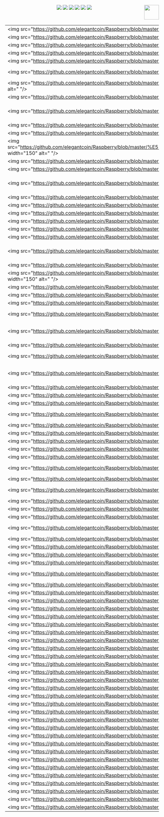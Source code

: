 
<p align="center">
    <a href="https://github.com/elegantcoin/Raspberry"><img src="https://img.shields.io/badge/status-updating-brightgreen.svg"></a>
    <a href="https://github.com/python/cpython"><img src="https://img.shields.io/badge/Python-3.7-FF1493.svg"></a>
    <a href="https://github.com/elegantcoin/Raspberry"><img src="https://img.shields.io/badge/platform-Windows%7CLinux%7CmacOS-660066.svg"></a>
    <a href="https://opensource.org/licenses/mit-license.php"><img src="https://badges.frapsoft.com/os/mit/mit.svg"></a>
    <a href="https://github.com/elegantcoin/Raspberry/stargazers"><img src="https://img.shields.io/github/stars/elegantcoin/Raspberry.svg?logo=github"></a>
    <a href="https://github.com/elegantcoin/Raspberry/network/members"><img src="https://img.shields.io/github/forks/elegantcoin/Raspberry.svg?color=blue&logo=github"></a>
    <a href="https://www.python.org/"><img src="https://upload.wikimedia.org/wikipedia/commons/c/c3/Python-logo-notext.svg" align="right" height="48" width="48" ></a>
</p>
<br />

||||||
|------------|	------------|	------------|	------------|	------------|
<img src="https://github.com/elegantcoin/Raspberry/blob/master/%E5%9B%BE%E7%89%87/0GGmrnYWyR8kKBPdNDWYGQvA1BNFVKfW.jpg width="150" alt=" "/>|<img src="https://github.com/elegantcoin/Raspberry/blob/master/%E5%9B%BE%E7%89%87/0Tj9yn6UWz3l3qWAFuku5SRldDss0UK1.jpeg width="150" alt=" "/>|<img src="https://github.com/elegantcoin/Raspberry/blob/master/%E5%9B%BE%E7%89%87/14ZLHyiy00LyyKunhCmKlCC7x1emJMrK.jpg width="150" alt=" "/>|<img src="https://github.com/elegantcoin/Raspberry/blob/master/%E5%9B%BE%E7%89%87/19AykXDQBssS71L4Z7wkx1yxKa8tvhSw.jpg width="150" alt=" "/>|<img src="https://github.com/elegantcoin/Raspberry/blob/master/%E5%9B%BE%E7%89%87/1v2g1FU0xjV6ObRTFuwdeCB3Azj6OPWP.jpg width="150" alt=" "/>|
<img src="https://github.com/elegantcoin/Raspberry/blob/master/%E5%9B%BE%E7%89%87/20%20Projects%20For%20Your%20Raspberry%20Pi%200.jpg width="150" alt=" "/>|<img src="https://github.com/elegantcoin/Raspberry/blob/master/%E5%9B%BE%E7%89%87/20%20Projects%20For%20Your%20Raspberry%20Pi%203.jpg width="150" alt=" "/>|<img src="https://github.com/elegantcoin/Raspberry/blob/master/%E5%9B%BE%E7%89%87/2O9QW0D5GfbPV2znK9QCDva7Qw9nzjLB.jpg width="150" alt=" "/>|<img src="https://github.com/elegantcoin/Raspberry/blob/master/%E5%9B%BE%E7%89%87/2RhEq009oSmoO0zqUGd9KEhtW8UCpcqs.jpg width="150" alt=" "/>|<img src="https://github.com/elegantcoin/Raspberry/blob/master/%E5%9B%BE%E7%89%87/35ViAtvUnhosSiYjNmRkwjZ5HCxEXAC0.jpg width="150" alt=" "/>|
<img src="https://github.com/elegantcoin/Raspberry/blob/master/%E5%9B%BE%E7%89%87/3MU7SQEDAkQi6rMOvrLQgFBX2YcGyW9C.jpg width="150" alt=" "/>|<img src="https://github.com/elegantcoin/Raspberry/blob/master/%E5%9B%BE%E7%89%87/3QZYhNBtJLZ1XBe2FXLkVKTFmS6adL9h.jpg width="150" alt=" "/>|<img src="https://github.com/elegantcoin/Raspberry/blob/master/%E5%9B%BE%E7%89%87/3ZiyLCAigGlXiYEK6456nfVitoQavB9y.jpeg width="150" alt=" "/>|<img src="https://github.com/elegantcoin/Raspberry/blob/master/%E5%9B%BE%E7%89%87/41ZHlACERLBmOAwsibtXFR9qekO0QaXV.jpg width="150" alt=" "/>|<img src="https://github.com/elegantcoin/Raspberry/blob/master/%E5%9B%BE%E7%89%87/4SYZFvWLmLhLg0UUcUVtFg4A4fs4OcXS.jpg width="150" alt=" "/>|
<img src="https://github.com/elegantcoin/Raspberry/blob/master/%E5%9B%BE%E7%89%87/4TBLY7fWAj9XU4hrGDRypYvo90mZru5w.jpg width="150" alt=" "/>|<img src="https://github.com/elegantcoin/Raspberry/blob/master/%E5%9B%BE%E7%89%87/5DFZC2zxYjrkI9vbkqE0ykWwfyAo5jtb.jpg width="150" alt=" "/>|<img src="https://github.com/elegantcoin/Raspberry/blob/master/%E5%9B%BE%E7%89%87/5Da3UNRc3CDcXIntlPtVMq1l22963to8.jpg width="150" alt=" "/>|<img src="https://github.com/elegantcoin/Raspberry/blob/master/%E5%9B%BE%E7%89%87/5epck6ABUM9BkbtRDGUH6cfozLFP915e.jpg width="150" alt=" "/>|<img src="https://github.com/elegantcoin/Raspberry/blob/master/%E5%9B%BE%E7%89%87/5rLOkGbZqIFDhuxqC8LAx14Fc8e1NbNT.jpg width="150" alt=" "/>|
<img src="https://github.com/elegantcoin/Raspberry/blob/master/%E5%9B%BE%E7%89%87/5xajRdIKO0tTKJmrgAbmb9OtbMEM4eva.jpg width="150" alt=" "/>|<img src="https://github.com/elegantcoin/Raspberry/blob/master/%E5%9B%BE%E7%89%87/6G1m9hKZ4SR1ycvhiiY8BAGVtMsAQVKW.jpg width="150" alt=" "/>|<img src="https://github.com/elegantcoin/Raspberry/blob/master/%E5%9B%BE%E7%89%87/6PND6x445ugJwCBUwkvRgwOB37dO25X8.jpg width="150" alt=" "/>|<img src="https://github.com/elegantcoin/Raspberry/blob/master/%E5%9B%BE%E7%89%87/7YFSS0ntT3XCnbgyjxiZ12cUNiOc8Ekf.jpeg width="150" alt=" "/>|<img src="https://github.com/elegantcoin/Raspberry/blob/master/%E5%9B%BE%E7%89%87/7doSp79HSQAmeD9xfHgL7Se1ApbmALhH.jpg width="150" alt=" "/>|
<img src="https://github.com/elegantcoin/Raspberry/blob/master/%E5%9B%BE%E7%89%87/96h037DJH9kQLvw5gUQy88ipjvgH6Ugg.jpg width="150" alt=" "/>|<img src="https://github.com/elegantcoin/Raspberry/blob/master/%E5%9B%BE%E7%89%87/9TFnA9s9thW5SXiowHrHyBbzAe8fGrbQ.jpg width="150" alt=" "/>|<img src="https://github.com/elegantcoin/Raspberry/blob/master/%E5%9B%BE%E7%89%87/A%20Hands-On%20Course%20in%20Sensors%20Using%20the%20Arduino%20and%20Raspberry%20Pi.jpg width="150" alt=" "/>|<img src="https://github.com/elegantcoin/Raspberry/blob/master/%E5%9B%BE%E7%89%87/Accelerate%20Deep%20Learning%20on%20Raspberry%20Pi.jpg width="150" alt=" "/>|<img src="https://github.com/elegantcoin/Raspberry/blob/master/%E5%9B%BE%E7%89%87/Adventures%20In%20Raspberry%20Pi%20by%20Carrie%20Anne%20Philbin.jpeg width="150" alt=" "/>|
<img src="https://github.com/elegantcoin/Raspberry/blob/master/%E5%9B%BE%E7%89%87/All%20of%20IOT%20Starting%20with%20the%20Latest%20Raspberry%20Pi%20from%20Beginner%20to%20Advanced%20-%20Volume%201.jpg width="150" alt=" "/>|<img src="https://github.com/elegantcoin/Raspberry/blob/master/%E5%9B%BE%E7%89%87/All%20of%20IOT%20Starting%20with%20the%20Latest%20Raspberry%20Pi%20from%20Beginner%20to%20Advanced%20-%20Volume%202.jpg width="150" alt=" "/>|<img src="https://github.com/elegantcoin/Raspberry/blob/master/%E5%9B%BE%E7%89%87/Arduino%20and%20Raspberry%20Pi%20Sensor%20Projects%20for%20the%20Evil%20Genius.jpg width="150" alt=" "/>|<img src="https://github.com/elegantcoin/Raspberry/blob/master/%E5%9B%BE%E7%89%87/Arl8cZrRa04fP0DFp9VReiWhUn04kXKV.jpeg width="150" alt=" "/>|<img src="https://github.com/elegantcoin/Raspberry/blob/master/%E5%9B%BE%E7%89%87/AxYq0IjfXHECaisSJthOWXVYEcbMbdfM.jpg width="150" alt=" "/>|
<img src="https://github.com/elegantcoin/Raspberry/blob/master/%E5%9B%BE%E7%89%87/BDM%20s%20Raspberry%20Pi%20Beginners'%20guide%202018.jpg width="150" alt=" "/>|<img src="https://github.com/elegantcoin/Raspberry/blob/master/%E5%9B%BE%E7%89%87/BDM%20s%20Raspberry%20Pi%20Tricks%2C%20Hacks%20%26%20Fixes%20Guides%202018.jpg width="150" alt=" "/>|<img src="https://github.com/elegantcoin/Raspberry/blob/master/%E5%9B%BE%E7%89%87/BXI8WHRluMnw1oR2CeCI9ecgrTpnbm0N.jpg width="150" alt=" "/>|<img src="https://github.com/elegantcoin/Raspberry/blob/master/%E5%9B%BE%E7%89%87/Beginning%20Raspberry%20Pi%20Game%20Programming.jpeg width="150" alt=" "/>|<img src="https://github.com/elegantcoin/Raspberry/blob/master/%E5%9B%BE%E7%89%87/Beginning%20Sensor%20Networks%20with%20Arduino%20and%20Raspberry%20Pi%20(PDF).jpg width="150" alt=" "/>|
<img src="https://github.com/elegantcoin/Raspberry/blob/master/%E5%9B%BE%E7%89%87/Best%20Raspberry%20Pi%20Projects.jpg width="150" alt=" "/>|<img src="https://github.com/elegantcoin/Raspberry/blob/master/%E5%9B%BE%E7%89%87/Bpksbzu0hUIRh7SM5XDDPvqQDQJupoR1.jpg width="150" alt=" "/>|<img src="https://github.com/elegantcoin/Raspberry/blob/master/%E5%9B%BE%E7%89%87/Build%20Ethereum%20Mining%20Rig%20Raspberry%20Pi%20Full%20Node%20%5BPython%20Client%5D.jpg width="150" alt=" "/>|<img src="https://github.com/elegantcoin/Raspberry/blob/master/%E5%9B%BE%E7%89%87/Build%20Supercomputers%20with%20Raspberry%20Pi%203%20by%20Carlos%20R.%20Morrison.jpg width="150" alt=" "/>|<img src="https://github.com/elegantcoin/Raspberry/blob/master/%E5%9B%BE%E7%89%87/Build%20Supercomputers%20with%20Raspberry%20Pi%203!.jpg width="150" alt=" "/>|
<img src="https://github.com/elegantcoin/Raspberry/blob/master/%E5%9B%BE%E7%89%87/Build%20a%20Raspberry%20Pi%20Digital%20Assistant%20(Google%20Home%20Clone).jpg width="150" alt=" "/>|<img src="https://github.com/elegantcoin/Raspberry/blob/master/%E5%9B%BE%E7%89%87/Building%20A%20Virtual%20Assistant%20For%20Raspberry%20PI.png width="150" alt=" "/>|<img src="https://github.com/elegantcoin/Raspberry/blob/master/%E5%9B%BE%E7%89%87/Building%20Smart%20Homes%20with%20Raspberry%20Pi%20Zero.jpg width="150" alt=" "/>|<img src="https://github.com/elegantcoin/Raspberry/blob/master/%E5%9B%BE%E7%89%87/Building%20a%20Home%20Security%20System%20with%20Raspberry%20Pi.jpeg width="150" alt=" "/>|<img src="https://github.com/elegantcoin/Raspberry/blob/master/%E5%9B%BE%E7%89%87/C%20Clearly%20-%20Programming%20With%20C%20In%20Linux%20and%20On%20Raspberry%20Pi.jpg width="150" alt=" "/>|
<img src="https://github.com/elegantcoin/Raspberry/blob/master/%E5%9B%BE%E7%89%87/C%20Here%20-%20Programming%20In%20C%20in%20Linux%20and%20Raspberry%20Pi.jpg width="150" alt=" "/>|<img src="https://github.com/elegantcoin/Raspberry/blob/master/%E5%9B%BE%E7%89%87/Circuit%20Engineering%20%20%20Cryptography%20%20%20Raspberry%20Pi%202.jpg width="150" alt=" "/>|<img src="https://github.com/elegantcoin/Raspberry/blob/master/%E5%9B%BE%E7%89%87/Complete%20Raspberry%20Pi%20(2017).jpg width="150" alt=" "/>|<img src="https://github.com/elegantcoin/Raspberry/blob/master/%E5%9B%BE%E7%89%87/Computec%20Edition%20PC%20Praxis%20Raspberry%20Pi%20fuer%20Einsteiger%20Mai%202018.jpg width="150" alt=" "/>|<img src="https://github.com/elegantcoin/Raspberry/blob/master/%E5%9B%BE%E7%89%87/Connect%20and%20Interface%20Raspberry%20Pi%20with%20Arduino.jpg width="150" alt=" "/>|
<img src="https://github.com/elegantcoin/Raspberry/blob/master/%E5%9B%BE%E7%89%87/Controller%20Area%20Network%20(CAN%20Bus)%20(Controller%20Area%20Network%20Projects%20with%20Arduino%20Uno%20and%20Raspberry%20Pi%203).jpg width="150" alt=" "/>|<img src="https://github.com/elegantcoin/Raspberry/blob/master/%E5%9B%BE%E7%89%87/Creative%20Audio%20Programming%20on%20the%20Raspberry%20Pi.jpeg width="150" alt=" "/>|<img src="https://github.com/elegantcoin/Raspberry/blob/master/%E5%9B%BE%E7%89%87/Creative%20Audio%20Programming%20on%20the%20Raspberry%20Pi.jpg width="150" alt=" "/>|<img src="https://github.com/elegantcoin/Raspberry/blob/master/%E5%9B%BE%E7%89%87/CyKI9sf98tWhOYCDB0ykTOqiGq1l6nCJ.jpg width="150" alt=" "/>|<img src="https://github.com/elegantcoin/Raspberry/blob/master/%E5%9B%BE%E7%89%87/D3I6MlLdbqMJX23L6ryemEYc5iO8CoCg.jpeg width="150" alt=" "/>|
<img src="https://github.com/elegantcoin/Raspberry/blob/master/%E5%9B%BE%E7%89%87/DJkjIyxNYTAjezicvw0ozdUszql69UtN.jpg width="150" alt=" "/>|<img src="https://github.com/elegantcoin/Raspberry/blob/master/%E5%9B%BE%E7%89%87/DNkiVyJHh2sbjDR0MsC8B1kReJ24f4US.jpg width="150" alt=" "/>|<img src="https://github.com/elegantcoin/Raspberry/blob/master/%E5%9B%BE%E7%89%87/DQykONBRZ27j2Xc9a4SyP2GQ5SZaaEvN.jpg width="150" alt=" "/>|<img src="https://github.com/elegantcoin/Raspberry/blob/master/%E5%9B%BE%E7%89%87/Deploying%20Raspberry%20Pi%20in%20the%20Classroom.jpg width="150" alt=" "/>|<img src="https://github.com/elegantcoin/Raspberry/blob/master/%E5%9B%BE%E7%89%87/Der%20Raspberry%20Pi%20als%20Torrentbox%20f%C3%BCr%20Downloads.jpg width="150" alt=" "/>|
<img src="https://github.com/elegantcoin/Raspberry/blob/master/%E5%9B%BE%E7%89%87/Design%20and%20Build%20A%20Raspberry%20Pi%20Robot.jpg width="150" alt=" "/>|<img src="https://github.com/elegantcoin/Raspberry/blob/master/%E5%9B%BE%E7%89%87/Dw8Zsyf1n1iX52bdmYQkEvG99plSEuBh.jpeg width="150" alt=" "/>|<img src="https://github.com/elegantcoin/Raspberry/blob/master/%E5%9B%BE%E7%89%87/EBIu7Rjp6GoJf2rRUu51dMFZKOnjXB9C.jpg width="150" alt=" "/>|<img src="https://github.com/elegantcoin/Raspberry/blob/master/%E5%9B%BE%E7%89%87/EMsVy25e1CsoOuQ8qZUoJIfkWXiPUPBy.jpg width="150" alt=" "/>|<img src="https://github.com/elegantcoin/Raspberry/blob/master/%E5%9B%BE%E7%89%87/Easy%20Raspberry%20Pi%20Projects.jpg width="150" alt=" "/>|
<img src="https://github.com/elegantcoin/Raspberry/blob/master/%E5%9B%BE%E7%89%87/Easy%20and%20Cool%20Projects%20For%20Your%20Raspberry%20Pi.jpg width="150" alt=" "/>|<img src="https://github.com/elegantcoin/Raspberry/blob/master/%E5%9B%BE%E7%89%87/Effortless%20Kodi%20(XBMC)%20%20%20Raspberry%20Pi%202%20and%203%20Optimization%20For%20High%20Performance%20Killer%20Home%20Theater.jpg width="150" alt=" "/>|<img src="https://github.com/elegantcoin/Raspberry/blob/master/%E5%9B%BE%E7%89%87/Embedded%20Linux%20mit%20Raspberry%20Pi%20und%20Co.%20(mitp%20Professional).jpeg width="150" alt=" "/>|<img src="https://github.com/elegantcoin/Raspberry/blob/master/%E5%9B%BE%E7%89%87/Experimenting%20with%20Raspberry%20Pi%20(True%20PDF).jpg width="150" alt=" "/>|<img src="https://github.com/elegantcoin/Raspberry/blob/master/%E5%9B%BE%E7%89%87/Experimenting%20with%20Raspberry%20Pi.jpg width="150" alt=" "/>|
<img src="https://github.com/elegantcoin/Raspberry/blob/master/%E5%9B%BE%E7%89%87/Exploring%20the%20Raspberry%20Pi%202%20with%20C%20%20%20by%20Warren%20Gay.jpeg width="150" alt=" "/>|<img src="https://github.com/elegantcoin/Raspberry/blob/master/%E5%9B%BE%E7%89%87/F0bewC4RhDFwozgN3qguAqxsTBa7SHsx.jpg width="150" alt=" "/>|<img src="https://github.com/elegantcoin/Raspberry/blob/master/%E5%9B%BE%E7%89%87/F2xwDXJXgFPeffaWwkpIniRkQnNRwMDb.jpg width="150" alt=" "/>|<img src="https://github.com/elegantcoin/Raspberry/blob/master/%E5%9B%BE%E7%89%87/FHatXnh3p4ubPkjt52r1mdEEnUmwsNr8.jpeg width="150" alt=" "/>|<img src="https://github.com/elegantcoin/Raspberry/blob/master/%E5%9B%BE%E7%89%87/FeTiOLSbCfzQ5UFsZMkundgoHLkVTChy.jpg width="150" alt=" "/>|
<img src="https://github.com/elegantcoin/Raspberry/blob/master/%E5%9B%BE%E7%89%87/Fk9krX8UCDChJaH3lRFzZjlmGwa8aQAP.jpg width="150" alt=" "/>|<img src="https://github.com/elegantcoin/Raspberry/blob/master/%E5%9B%BE%E7%89%87/Full%20Stack%20Web%20Development%20with%20Raspberry%20Pi%203%20by%20Soham%20Kamani.jpg width="150" alt=" "/>|<img src="https://github.com/elegantcoin/Raspberry/blob/master/%E5%9B%BE%E7%89%87/Full%20Stack%20Web%20Development%20with%20Raspberry%20Pi%203.jpg width="150" alt=" "/>|<img src="https://github.com/elegantcoin/Raspberry/blob/master/%E5%9B%BE%E7%89%87/GDEAj0i7km0Xx5wYBQkGrOMxdCpUo8j5.jpg width="150" alt=" "/>|<img src="https://github.com/elegantcoin/Raspberry/blob/master/%E5%9B%BE%E7%89%87/GFU5dWL8gCARzF9jrryp7Tn52CK9PDww.jpg width="150" alt=" "/>|
<img src="https://github.com/elegantcoin/Raspberry/blob/master/%E5%9B%BE%E7%89%87/Getting%20Started%20with%20Android%20Things%20for%20Raspberry%20Pi%203.jpg width="150" alt=" "/>|<img src="https://github.com/elegantcoin/Raspberry/blob/master/%E5%9B%BE%E7%89%87/Getting%20Started%20with%20Python%20and%20Raspberry%20Pi.jpeg width="150" alt=" "/>|<img src="https://github.com/elegantcoin/Raspberry/blob/master/%E5%9B%BE%E7%89%87/Getting%20Started%20with%20Raspberry%20Pi%20Zero%20W.jpg width="150" alt=" "/>|<img src="https://github.com/elegantcoin/Raspberry/blob/master/%E5%9B%BE%E7%89%87/Getting%20Started%20with%20Raspberry%20Pi%20Zero%20by%20Richard%20Grimmett.jpg width="150" alt=" "/>|<img src="https://github.com/elegantcoin/Raspberry/blob/master/%E5%9B%BE%E7%89%87/Getting%20Started%20with%20Wolfram%20Language%20and%20Mathematica%20for%20Raspberry%20Pi.jpeg width="150" alt=" "/>|
<img src="https://github.com/elegantcoin/Raspberry/blob/master/%E5%9B%BE%E7%89%87/Gfo9ub8pG3uB1HBOgnOj4YUFYYMUL8ms.jpg width="150" alt=" "/>|<img src="https://github.com/elegantcoin/Raspberry/blob/master/%E5%9B%BE%E7%89%87/GxDxIHlCi3ox76w5V1kRg0Af1lZBNiIt.jpg width="150" alt=" "/>|<img src="https://github.com/elegantcoin/Raspberry/blob/master/%E5%9B%BE%E7%89%87/HIyQYtuyc9QkokskzxHB3A0GFs7ccxwT.jpg width="150" alt=" "/>|<img src="https://github.com/elegantcoin/Raspberry/blob/master/%E5%9B%BE%E7%89%87/HSIfnNVbZHpdiDhvp7adF1yi6Ih1QZKx.jpg width="150" alt=" "/>|<img src="https://github.com/elegantcoin/Raspberry/blob/master/%E5%9B%BE%E7%89%87/HWJLe5YnQByXzzEc4S9DUauo6wsqT3nA.jpg width="150" alt=" "/>|
<img src="https://github.com/elegantcoin/Raspberry/blob/master/%E5%9B%BE%E7%89%87/Hacking%20%20%20Malware%20%20%20Raspberry%20Pi%202.jpg width="150" alt=" "/>|<img src="https://github.com/elegantcoin/Raspberry/blob/master/%E5%9B%BE%E7%89%87/Hacking%20Raspberry%20Pi.jpeg width="150" alt=" "/>|<img src="https://github.com/elegantcoin/Raspberry/blob/master/%E5%9B%BE%E7%89%87/Hk1gcjnyQwVlxCd7vL1TD3v43Fu69voR.jpg width="150" alt=" "/>|<img src="https://github.com/elegantcoin/Raspberry/blob/master/%E5%9B%BE%E7%89%87/HnsKhGEzzEHMwsKS2MGm2KG3U6e3lgp2.jpeg width="150" alt=" "/>|<img src="https://github.com/elegantcoin/Raspberry/blob/master/%E5%9B%BE%E7%89%87/Home%20Automation%20Projects%20with%20the%20Raspberry%20Pi%20%26%20the%20ESP8266.jpeg width="150" alt=" "/>|
<img src="https://github.com/elegantcoin/Raspberry/blob/master/%E5%9B%BE%E7%89%87/Home%20Automation%20and%20Security%20Projects%20for%20Raspberry%20Pi%20(Book%202).jpg width="150" alt=" "/>|<img src="https://github.com/elegantcoin/Raspberry/blob/master/%E5%9B%BE%E7%89%87/Home%20Automation%20with%20Raspberry%20Pi%20(True%20PDF).jpg width="150" alt=" "/>|<img src="https://github.com/elegantcoin/Raspberry/blob/master/%E5%9B%BE%E7%89%87/Home%20Security%20Projects%20for%20Raspberry%20Pi.jpg width="150" alt=" "/>|<img src="https://github.com/elegantcoin/Raspberry/blob/master/%E5%9B%BE%E7%89%87/How-To%20Set%20Up%20a%20Media%20Center%20with%20Raspberry%20Pi.jpg width="150" alt=" "/>|<img src="https://github.com/elegantcoin/Raspberry/blob/master/%E5%9B%BE%E7%89%87/Hx7cNdhoLgmuvdYggQ2HE7J2CWCQ9Q9R.jpg width="150" alt=" "/>|
<img src="https://github.com/elegantcoin/Raspberry/blob/master/%E5%9B%BE%E7%89%87/I2EQBb77k6uZsJy9Ql6LKQfqAsdgBrIk.jpg width="150" alt=" "/>|<img src="https://github.com/elegantcoin/Raspberry/blob/master/%E5%9B%BE%E7%89%87/IHdfs1pZsQhip9hW4QI5xV7Z2yHecjXU.jpeg width="150" alt=" "/>|<img src="https://github.com/elegantcoin/Raspberry/blob/master/%E5%9B%BE%E7%89%87/IQCk3jKjtcQ96GzmnVzeIheQ6xU0YFkG.jpg width="150" alt=" "/>|<img src="https://github.com/elegantcoin/Raspberry/blob/master/%E5%9B%BE%E7%89%87/IUdvs2fHOD8GOha0opLFOcG2cn5voxz7.jpeg width="150" alt=" "/>|<img src="https://github.com/elegantcoin/Raspberry/blob/master/%E5%9B%BE%E7%89%87/Installing%20New%20Kodi%2017%20Krypton%20on%20Raspberry%20pi%203%20stick%20for%20Beginners%20by%20Mark%20John.jpg width="150" alt=" "/>|
<img src="https://github.com/elegantcoin/Raspberry/blob/master/%E5%9B%BE%E7%89%87/Instant%20Raspberry%20Pi%20Gaming.jpg width="150" alt=" "/>|<img src="https://github.com/elegantcoin/Raspberry/blob/master/%E5%9B%BE%E7%89%87/Internet%20of%20Things%20with%20Python%20and%20Raspberry%20Pi.jpg width="150" alt=" "/>|<img src="https://github.com/elegantcoin/Raspberry/blob/master/%E5%9B%BE%E7%89%87/IpfKHP8rxHuQlc0JiBRLxunv0y9voDu7.jpg width="150" alt=" "/>|<img src="https://github.com/elegantcoin/Raspberry/blob/master/%E5%9B%BE%E7%89%87/JUzpSoa2fzjDlyeURAcJ2YuCKJNXnpI7.jpg width="150" alt=" "/>|<img src="https://github.com/elegantcoin/Raspberry/blob/master/%E5%9B%BE%E7%89%87/Je6pf7Th1KnEyA2u223UQ7MKsCVfcmSV.jpeg width="150" alt=" "/>|
<img src="https://github.com/elegantcoin/Raspberry/blob/master/%E5%9B%BE%E7%89%87/Jumpstarting%20the%20Raspberry%20Pi%20Zero%20W%20-%20Control%20the%20World%20Around%20You%20With%20a%20%2410%20Computer.jpg width="150" alt=" "/>|<img src="https://github.com/elegantcoin/Raspberry/blob/master/%E5%9B%BE%E7%89%87/Just%20Enough%20Raspberry%20Pi.jpg width="150" alt=" "/>|<img src="https://github.com/elegantcoin/Raspberry/blob/master/%E5%9B%BE%E7%89%87/KDu7hwcHvtavAahaWcZOSUJLa7oLAwwk.jpg width="150" alt=" "/>|<img src="https://github.com/elegantcoin/Raspberry/blob/master/%E5%9B%BE%E7%89%87/Kydfc1u6vlc4ByYCL0E8I5z6dkrAIOot.jpg width="150" alt=" "/>|<img src="https://github.com/elegantcoin/Raspberry/blob/master/%E5%9B%BE%E7%89%87/L64xiVPs6SNEe23bMn4JRb6mdzFN6JNS.jpg width="150" alt=" "/>|
<img src="https://github.com/elegantcoin/Raspberry/blob/master/%E5%9B%BE%E7%89%87/LAFVF8KiZp4eB0MdajXCkG1b0Uz5LBEw.jpg width="150" alt=" "/>|<img src="https://github.com/elegantcoin/Raspberry/blob/master/%E5%9B%BE%E7%89%87/Learn%20Electronics%20with%20Raspberry%20Pi.jpg width="150" alt=" "/>|<img src="https://github.com/elegantcoin/Raspberry/blob/master/%E5%9B%BE%E7%89%87/Learn%20Raspberry%20Pi%202%20with%20Linux%20and%20Windows%2010.jpeg width="150" alt=" "/>|<img src="https://github.com/elegantcoin/Raspberry/blob/master/%E5%9B%BE%E7%89%87/Learn%20Raspberry%20Pi%20Programming%20with%20Python!.jpeg width="150" alt=" "/>|<img src="https://github.com/elegantcoin/Raspberry/blob/master/%E5%9B%BE%E7%89%87/Learn%20Raspberry%20Pi%20With%20Examples.jpg width="150" alt=" "/>|
<img src="https://github.com/elegantcoin/Raspberry/blob/master/%E5%9B%BE%E7%89%87/Learn%20Raspberry%20Pi%20%5BVideo%5D.png width="150" alt=" "/>|<img src="https://github.com/elegantcoin/Raspberry/blob/master/%E5%9B%BE%E7%89%87/Learn%20Raspberry%20Pi%20with%20Linux!.jpg width="150" alt=" "/>|<img src="https://github.com/elegantcoin/Raspberry/blob/master/%E5%9B%BE%E7%89%87/Learning%20Computer%20Architecture%20with%20Raspberry%20Pi.jpg width="150" alt=" "/>|<img src="https://github.com/elegantcoin/Raspberry/blob/master/%E5%9B%BE%E7%89%87/Learning%20Python%20with%20Raspberry%20Pi%20by%20Alex%20Bradbury.jpg width="150" alt=" "/>|<img src="https://github.com/elegantcoin/Raspberry/blob/master/%E5%9B%BE%E7%89%87/Learning%20Python%20with%20Raspberry%20Pi!.jpeg width="150" alt=" "/>|
<img src="https://github.com/elegantcoin/Raspberry/blob/master/%E5%9B%BE%E7%89%87/Les%20capteurs%20pour%20Arduino%20et%20Raspberry%20Pi%20-%20Tutoriels%20et%20projets.jpg width="150" alt=" "/>|<img src="https://github.com/elegantcoin/Raspberry/blob/master/%E5%9B%BE%E7%89%87/M32yoUMPewVq95byBM4vfkWYcPP2V9dI.jpg width="150" alt=" "/>|<img src="https://github.com/elegantcoin/Raspberry/blob/master/%E5%9B%BE%E7%89%87/MDTcvqQa8K5epjlrUJGEn1LB0JUXf0k2.jpg width="150" alt=" "/>|<img src="https://github.com/elegantcoin/Raspberry/blob/master/%E5%9B%BE%E7%89%87/MFYGgt4jR6JarzGsCO0dnAmJ4NtKQmFD.jpg width="150" alt=" "/>|<img src="https://github.com/elegantcoin/Raspberry/blob/master/%E5%9B%BE%E7%89%87/MLQffMLLNsiWuYzAK7qiHxADN2KpiqA4.jpg width="150" alt=" "/>|
<img src="https://github.com/elegantcoin/Raspberry/blob/master/%E5%9B%BE%E7%89%87/MTJ9bFYizVfnbQaqQqzYe2p8ndNzJPDw.jpg width="150" alt=" "/>|<img src="https://github.com/elegantcoin/Raspberry/blob/master/%E5%9B%BE%E7%89%87/Mastering%20the%20Raspberry%20Pi%20By%20Warren%20Gay.jpeg width="150" alt=" "/>|<img src="https://github.com/elegantcoin/Raspberry/blob/master/%E5%9B%BE%E7%89%87/Mastering%20the%20Raspberry%20Pi.jpg width="150" alt=" "/>|<img src="https://github.com/elegantcoin/Raspberry/blob/master/%E5%9B%BE%E7%89%87/Mm5e5KvRNIaqCmrpgpfhYZ2oZLsKdb70.jpeg width="150" alt=" "/>|<img src="https://github.com/elegantcoin/Raspberry/blob/master/%E5%9B%BE%E7%89%87/More%20to%20C%20-%20Advanced%20Programming%20with%20C%20in%20Linux%20and%20on%20Raspberry%20Pi.jpg width="150" alt=" "/>|
<img src="https://github.com/elegantcoin/Raspberry/blob/master/%E5%9B%BE%E7%89%87/NNiBej4z9GfxfwWpV8rUNtU1xDuc5SoT.jpg width="150" alt=" "/>|<img src="https://github.com/elegantcoin/Raspberry/blob/master/%E5%9B%BE%E7%89%87/NYW2U71OTTokJdnnqyzz6yZJK9aGaKIX.jpeg width="150" alt=" "/>|<img src="https://github.com/elegantcoin/Raspberry/blob/master/%E5%9B%BE%E7%89%87/Network%20and%20Web%20applications%20using%20Raspberry%20Pi%2C%20Arduino%20and%20Teensy.jpeg width="150" alt=" "/>|<img src="https://github.com/elegantcoin/Raspberry/blob/master/%E5%9B%BE%E7%89%87/NxSPfSMH8WbWZKFaA1cgpVr6MnHFc9P0.jpg width="150" alt=" "/>|<img src="https://github.com/elegantcoin/Raspberry/blob/master/%E5%9B%BE%E7%89%87/O3Jb3bU6nGJsXGGZT74bLMkAIXx1WduK.png width="150" alt=" "/>|
<img src="https://github.com/elegantcoin/Raspberry/blob/master/%E5%9B%BE%E7%89%87/ORp3XfsDqWUwMkJ1BSyxYD5ZdSjex1ym.jpg width="150" alt=" "/>|<img src="https://github.com/elegantcoin/Raspberry/blob/master/%E5%9B%BE%E7%89%87/OalHu6cMQrwcRq3TXiE21g8P7beAy2Em.jpeg width="150" alt=" "/>|<img src="https://github.com/elegantcoin/Raspberry/blob/master/%E5%9B%BE%E7%89%87/Python%20Programming%20with%20Raspberry%20Pi%20Zero.jpg width="150" alt=" "/>|<img src="https://github.com/elegantcoin/Raspberry/blob/master/%E5%9B%BE%E7%89%87/Python%20Programming%20with%20Raspberry%20Pi%20by%20Sai%20Yamanoor.jpg width="150" alt=" "/>|<img src="https://github.com/elegantcoin/Raspberry/blob/master/%E5%9B%BE%E7%89%87/Python%20Programming%20with%20Raspberry%20Pi.jpg width="150" alt=" "/>|
<img src="https://github.com/elegantcoin/Raspberry/blob/master/%E5%9B%BE%E7%89%87/Python%2C%20PyGame%2C%20and%20Raspberry%20Pi%20Game%20Development%20vol%202.jpg width="150" alt=" "/>|<img src="https://github.com/elegantcoin/Raspberry/blob/master/%E5%9B%BE%E7%89%87/Q5lCynDRD4GdCLlyuJXJN6FV3zfOfKa6.jpg width="150" alt=" "/>|<img src="https://github.com/elegantcoin/Raspberry/blob/master/%E5%9B%BE%E7%89%87/Quality%20Assurance%20%26%20Cryptography%20%26%20Raspberry%20Pi%202.jpg width="150" alt=" "/>|<img src="https://github.com/elegantcoin/Raspberry/blob/master/%E5%9B%BE%E7%89%87/R7s7zAsr4bZ4Oi77s1lxUnUa6rvNmncd.jpg width="150" alt=" "/>|<img src="https://github.com/elegantcoin/Raspberry/blob/master/%E5%9B%BE%E7%89%87/Raspberry%20PI%20LCD%20Projects.jpg width="150" alt=" "/>|
<img src="https://github.com/elegantcoin/Raspberry/blob/master/%E5%9B%BE%E7%89%87/Raspberry%20Pi%20-%20Learn%20the%20Basics%20Fast%20with%20Our%20Comic%20Guide.jpg width="150" alt=" "/>|<img src="https://github.com/elegantcoin/Raspberry/blob/master/%E5%9B%BE%E7%89%87/Raspberry%20Pi%202%20Server%20Essentials%20(True%20PDF).jpg width="150" alt=" "/>|<img src="https://github.com/elegantcoin/Raspberry/blob/master/%E5%9B%BE%E7%89%87/Raspberry%20Pi%202%20Server%20Essentials.jpg width="150" alt=" "/>|<img src="https://github.com/elegantcoin/Raspberry/blob/master/%E5%9B%BE%E7%89%87/Raspberry%20Pi%202%20User%20Guide%20Learn%20How%20It%20Works%20and%20Create%2025%20Fun%20%26%20Easy%20Raspberry%20Pi%20Projects.jpeg width="150" alt=" "/>|<img src="https://github.com/elegantcoin/Raspberry/blob/master/%E5%9B%BE%E7%89%87/Raspberry%20Pi%2021%20Brilliant%20Projects.jpeg width="150" alt=" "/>|
<img src="https://github.com/elegantcoin/Raspberry/blob/master/%E5%9B%BE%E7%89%87/Raspberry%20Pi%203%20Cookbook%20for%20Python%20Programmers%20(Third%20Edition)%20(True%20PDF).png width="150" alt=" "/>|<img src="https://github.com/elegantcoin/Raspberry/blob/master/%E5%9B%BE%E7%89%87/Raspberry%20Pi%203%20Home%20Automation%20Projects.jpg width="150" alt=" "/>|<img src="https://github.com/elegantcoin/Raspberry/blob/master/%E5%9B%BE%E7%89%87/Raspberry%20Pi%203%20Mastery%20-%202%20Books%20in%201.jpg width="150" alt=" "/>|<img src="https://github.com/elegantcoin/Raspberry/blob/master/%E5%9B%BE%E7%89%87/Raspberry%20Pi%203%20Projects%20for%20Java%20Programmers!.jpg width="150" alt=" "/>|<img src="https://github.com/elegantcoin/Raspberry/blob/master/%E5%9B%BE%E7%89%87/Raspberry%20Pi%203%20Projects%20for%20Java%20Programmers.jpg width="150" alt=" "/>|
<img src="https://github.com/elegantcoin/Raspberry/blob/master/%E5%9B%BE%E7%89%87/Raspberry%20Pi%20Android%20Projects%20(EPUB).jpg width="150" alt=" "/>|<img src="https://github.com/elegantcoin/Raspberry/blob/master/%E5%9B%BE%E7%89%87/Raspberry%20Pi%20Android%20Projects.jpeg width="150" alt=" "/>|<img src="https://github.com/elegantcoin/Raspberry/blob/master/%E5%9B%BE%E7%89%87/Raspberry%20Pi%20Annual%20Volume%202.jpeg width="150" alt=" "/>|<img src="https://github.com/elegantcoin/Raspberry/blob/master/%E5%9B%BE%E7%89%87/Raspberry%20Pi%20Annual%20Volume%203%202017.jpg width="150" alt=" "/>|<img src="https://github.com/elegantcoin/Raspberry/blob/master/%E5%9B%BE%E7%89%87/Raspberry%20Pi%20Annual%20Volume%203%2C%202016.png width="150" alt=" "/>|
<img src="https://github.com/elegantcoin/Raspberry/blob/master/%E5%9B%BE%E7%89%87/Raspberry%20Pi%20Beginners%20Guide%20by%20Steven%20Giles.jpg width="150" alt=" "/>|<img src="https://github.com/elegantcoin/Raspberry/blob/master/%E5%9B%BE%E7%89%87/Raspberry%20Pi%20By%20Example%20(EPUB).jpg width="150" alt=" "/>|<img src="https://github.com/elegantcoin/Raspberry/blob/master/%E5%9B%BE%E7%89%87/Raspberry%20Pi%20By%20Example%20(PDF%20conv).jpg width="150" alt=" "/>|<img src="https://github.com/elegantcoin/Raspberry/blob/master/%E5%9B%BE%E7%89%87/Raspberry%20Pi%20By%20Example.jpg width="150" alt=" "/>|<img src="https://github.com/elegantcoin/Raspberry/blob/master/%E5%9B%BE%E7%89%87/Raspberry%20Pi%20Coding%20For%20Novices.jpg width="150" alt=" "/>|
<img src="https://github.com/elegantcoin/Raspberry/blob/master/%E5%9B%BE%E7%89%87/Raspberry%20Pi%20Computer%20Vision%20Programming%20(EPUB).jpg width="150" alt=" "/>|<img src="https://github.com/elegantcoin/Raspberry/blob/master/%E5%9B%BE%E7%89%87/Raspberry%20Pi%20Cookbook%20Videos.jpg width="150" alt=" "/>|<img src="https://github.com/elegantcoin/Raspberry/blob/master/%E5%9B%BE%E7%89%87/Raspberry%20Pi%20Cookbook%20for%20Python%20Programmers%20By%20Tim%20Cox%20(PDF).jpg width="150" alt=" "/>|<img src="https://github.com/elegantcoin/Raspberry/blob/master/%E5%9B%BE%E7%89%87/Raspberry%20Pi%20Cookbook%2C%203rd%20Edition%20(Early%20Release).png width="150" alt=" "/>|<img src="https://github.com/elegantcoin/Raspberry/blob/master/%E5%9B%BE%E7%89%87/Raspberry%20Pi%20For%20Beginners%206th%20Edition.jpg width="150" alt=" "/>|
<img src="https://github.com/elegantcoin/Raspberry/blob/master/%E5%9B%BE%E7%89%87/Raspberry%20Pi%20For%20Beginners.jpg width="150" alt=" "/>|<img src="https://github.com/elegantcoin/Raspberry/blob/master/%E5%9B%BE%E7%89%87/Raspberry%20Pi%20For%20Dummies%20(2nd%20edition).jpeg width="150" alt=" "/>|<img src="https://github.com/elegantcoin/Raspberry/blob/master/%E5%9B%BE%E7%89%87/Raspberry%20Pi%20For%20Dummies%20(For%20Dummies%20(Computers)).jpg width="150" alt=" "/>|<img src="https://github.com/elegantcoin/Raspberry/blob/master/%E5%9B%BE%E7%89%87/Raspberry%20Pi%20For%20Dummies%20by%20Sean%20McManus%2C%20Mike%20Cook.jpeg width="150" alt=" "/>|<img src="https://github.com/elegantcoin/Raspberry/blob/master/%E5%9B%BE%E7%89%87/Raspberry%20Pi%20For%20Dummies%2C%203rd%20Edition%20(True%20PDF).jpg width="150" alt=" "/>|
<img src="https://github.com/elegantcoin/Raspberry/blob/master/%E5%9B%BE%E7%89%87/Raspberry%20Pi%20For%20Dummies%2C%203rd%20Edition.jpg width="150" alt=" "/>|<img src="https://github.com/elegantcoin/Raspberry/blob/master/%E5%9B%BE%E7%89%87/Raspberry%20Pi%20For%20Kids%202016.jpg width="150" alt=" "/>|<img src="https://github.com/elegantcoin/Raspberry/blob/master/%E5%9B%BE%E7%89%87/Raspberry%20Pi%20GPS%20using%20Python%202.7%20or%203.4!.jpg width="150" alt=" "/>|<img src="https://github.com/elegantcoin/Raspberry/blob/master/%E5%9B%BE%E7%89%87/Raspberry%20Pi%20GPU%20Audio%20Video%20Programming.jpg width="150" alt=" "/>|<img src="https://github.com/elegantcoin/Raspberry/blob/master/%E5%9B%BE%E7%89%87/Raspberry%20Pi%20Gaming%20Second%20Edition%20by%20Shea%20Silverman.jpeg width="150" alt=" "/>|
<img src="https://github.com/elegantcoin/Raspberry/blob/master/%E5%9B%BE%E7%89%87/Raspberry%20Pi%20Geek%20-%20Februar%20M%C3%A4rz%202018.jpg width="150" alt=" "/>|<img src="https://github.com/elegantcoin/Raspberry/blob/master/%E5%9B%BE%E7%89%87/Raspberry%20Pi%20Geek%20-%20Mai%202019.jpg width="150" alt=" "/>|<img src="https://github.com/elegantcoin/Raspberry/blob/master/%E5%9B%BE%E7%89%87/Raspberry%20Pi%20Geek%20-%20September-Oktober%202018.png width="150" alt=" "/>|<img src="https://github.com/elegantcoin/Raspberry/blob/master/%E5%9B%BE%E7%89%87/Raspberry%20Pi%20Geek%20Sonderheft%20%E2%80%93%20Mai%202016.jpg width="150" alt=" "/>|<img src="https://github.com/elegantcoin/Raspberry/blob/master/%E5%9B%BE%E7%89%87/Raspberry%20Pi%20Geek%20%E2%80%93%20August%202018.jpg width="150" alt=" "/>|
<img src="https://github.com/elegantcoin/Raspberry/blob/master/%E5%9B%BE%E7%89%87/Raspberry%20Pi%20Geek%20%E2%80%93%20Juli%202018.jpg width="150" alt=" "/>|<img src="https://github.com/elegantcoin/Raspberry/blob/master/%E5%9B%BE%E7%89%87/Raspberry%20Pi%20Geek%20%E2%80%93%20Mai-Juni%202017.jpg width="150" alt=" "/>|<img src="https://github.com/elegantcoin/Raspberry/blob/master/%E5%9B%BE%E7%89%87/Raspberry%20Pi%20Hardware%20Projects%201%20by%20Andrew%20Robinson.jpeg width="150" alt=" "/>|<img src="https://github.com/elegantcoin/Raspberry/blob/master/%E5%9B%BE%E7%89%87/Raspberry%20Pi%20Hardware%20Reference%20(PDF).jpg width="150" alt=" "/>|<img src="https://github.com/elegantcoin/Raspberry/blob/master/%E5%9B%BE%E7%89%87/Raspberry%20Pi%20Hardware%20Reference.jpg width="150" alt=" "/>|
<img src="https://github.com/elegantcoin/Raspberry/blob/master/%E5%9B%BE%E7%89%87/Raspberry%20Pi%20Home%20Automation%20Projects.jpg width="150" alt=" "/>|<img src="https://github.com/elegantcoin/Raspberry/blob/master/%E5%9B%BE%E7%89%87/Raspberry%20Pi%20Home%20Automation%20with%20Arduino%2C%202nd%20Edition%20(%20code).jpg width="150" alt=" "/>|<img src="https://github.com/elegantcoin/Raspberry/blob/master/%E5%9B%BE%E7%89%87/Raspberry%20Pi%20IoT%20In%20C.jpg width="150" alt=" "/>|<img src="https://github.com/elegantcoin/Raspberry/blob/master/%E5%9B%BE%E7%89%87/Raspberry%20Pi%20LED%20Blueprints.jpeg width="150" alt=" "/>|<img src="https://github.com/elegantcoin/Raspberry/blob/master/%E5%9B%BE%E7%89%87/Raspberry%20Pi%20Measurement%20Electronics.jpeg width="150" alt=" "/>|
<img src="https://github.com/elegantcoin/Raspberry/blob/master/%E5%9B%BE%E7%89%87/Raspberry%20Pi%20Mechatronics%20Projects%20HOTSHOT.jpg width="150" alt=" "/>|<img src="https://github.com/elegantcoin/Raspberry/blob/master/%E5%9B%BE%E7%89%87/Raspberry%20Pi%20Media%20Center.jpg width="150" alt=" "/>|<img src="https://github.com/elegantcoin/Raspberry/blob/master/%E5%9B%BE%E7%89%87/Raspberry%20Pi%20Networking%20Cookbook%20-%20Second%20Edition%20by%20Rick%20Golden.jpeg width="150" alt=" "/>|<img src="https://github.com/elegantcoin/Raspberry/blob/master/%E5%9B%BE%E7%89%87/Raspberry%20Pi%20Projects%20For%20Dummies.jpeg width="150" alt=" "/>|<img src="https://github.com/elegantcoin/Raspberry/blob/master/%E5%9B%BE%E7%89%87/Raspberry%20Pi%20Projects%20by%20Andrew%20Robinson%20and%20Mike%20Cook.jpeg width="150" alt=" "/>|
<img src="https://github.com/elegantcoin/Raspberry/blob/master/%E5%9B%BE%E7%89%87/Raspberry%20Pi%20Projects%20for%20the%20Evil%20Genius%20(EPUB).jpg width="150" alt=" "/>|<img src="https://github.com/elegantcoin/Raspberry/blob/master/%E5%9B%BE%E7%89%87/Raspberry%20Pi%20Projects%20for%20the%20Evil%20Genius!.jpeg width="150" alt=" "/>|<img src="https://github.com/elegantcoin/Raspberry/blob/master/%E5%9B%BE%E7%89%87/Raspberry%20Pi%20Projects.jpeg width="150" alt=" "/>|<img src="https://github.com/elegantcoin/Raspberry/blob/master/%E5%9B%BE%E7%89%87/Raspberry%20Pi%20Robot%20with%20Camera%20and%20Sound%20using%20Python%203.2.jpeg width="150" alt=" "/>|<img src="https://github.com/elegantcoin/Raspberry/blob/master/%E5%9B%BE%E7%89%87/Raspberry%20Pi%20Robotic%20Blueprints.jpeg width="150" alt=" "/>|
<img src="https://github.com/elegantcoin/Raspberry/blob/master/%E5%9B%BE%E7%89%87/Raspberry%20Pi%20Robotic%20Projects%20by%20Richard%20Grimmett.jpg width="150" alt=" "/>|<img src="https://github.com/elegantcoin/Raspberry/blob/master/%E5%9B%BE%E7%89%87/Raspberry%20Pi%20Robotics%20Essentials.jpg width="150" alt=" "/>|<img src="https://github.com/elegantcoin/Raspberry/blob/master/%E5%9B%BE%E7%89%87/Raspberry%20Pi%20Robotics%20Projects%20-%20Second%20Edition%20(True%20PDF).jpg width="150" alt=" "/>|<img src="https://github.com/elegantcoin/Raspberry/blob/master/%E5%9B%BE%E7%89%87/Raspberry%20Pi%20Sensors%20(EPUB).jpg width="150" alt=" "/>|<img src="https://github.com/elegantcoin/Raspberry/blob/master/%E5%9B%BE%E7%89%87/Raspberry%20Pi%20Sensors!.jpg width="150" alt=" "/>|
<img src="https://github.com/elegantcoin/Raspberry/blob/master/%E5%9B%BE%E7%89%87/Raspberry%20Pi%20Super%20Cluster%20By%20Andrew%20K.%20Dennis.jpeg width="150" alt=" "/>|<img src="https://github.com/elegantcoin/Raspberry/blob/master/%E5%9B%BE%E7%89%87/Raspberry%20Pi%20System%20Software%20Reference.jpg width="150" alt=" "/>|<img src="https://github.com/elegantcoin/Raspberry/blob/master/%E5%9B%BE%E7%89%87/Raspberry%20Pi%20The%20Complete%20Manual%2015th%20Edition%202019.jpg width="150" alt=" "/>|<img src="https://github.com/elegantcoin/Raspberry/blob/master/%E5%9B%BE%E7%89%87/Raspberry%20Pi%20The%20Complete%20Manual%206th%20Edition.jpg width="150" alt=" "/>|<img src="https://github.com/elegantcoin/Raspberry/blob/master/%E5%9B%BE%E7%89%87/Raspberry%20Pi%20The%20Complete%20Manual%207th%20Edition.png width="150" alt=" "/>|
<img src="https://github.com/elegantcoin/Raspberry/blob/master/%E5%9B%BE%E7%89%87/Raspberry%20Pi%20The%20Complete%20Manual.jpeg width="150" alt=" "/>|<img src="https://github.com/elegantcoin/Raspberry/blob/master/%E5%9B%BE%E7%89%87/Raspberry%20Pi%20Tips%2C%20Tricks%20%26%20Hacks%20Volume%202%20Revised%20Edition.jpg width="150" alt=" "/>|<img src="https://github.com/elegantcoin/Raspberry/blob/master/%E5%9B%BE%E7%89%87/Raspberry%20Pi%20Ultimate%20Guide%202014.jpg width="150" alt=" "/>|<img src="https://github.com/elegantcoin/Raspberry/blob/master/%E5%9B%BE%E7%89%87/Raspberry%20Pi%20User%20Guide%2C%202nd%20Edition!.jpeg width="150" alt=" "/>|<img src="https://github.com/elegantcoin/Raspberry/blob/master/%E5%9B%BE%E7%89%87/Raspberry%20Pi%20User%20Guide%2C%204th%20Edition%20(PDF%2CAZW3).jpg width="150" alt=" "/>|
<img src="https://github.com/elegantcoin/Raspberry/blob/master/%E5%9B%BE%E7%89%87/Raspberry%20Pi%20User%20Guide.jpeg width="150" alt=" "/>|<img src="https://github.com/elegantcoin/Raspberry/blob/master/%E5%9B%BE%E7%89%87/Raspberry%20Pi%20Wireless%20Networks.jpg width="150" alt=" "/>|<img src="https://github.com/elegantcoin/Raspberry/blob/master/%E5%9B%BE%E7%89%87/Raspberry%20Pi%20Zero%20Cookbook.jpg width="150" alt=" "/>|<img src="https://github.com/elegantcoin/Raspberry/blob/master/%E5%9B%BE%E7%89%87/Raspberry%20Pi%20Zero%20W%20Wireless%20Projects%20(EPUB).jpg width="150" alt=" "/>|<img src="https://github.com/elegantcoin/Raspberry/blob/master/%E5%9B%BE%E7%89%87/Raspberry%20Pi%20Zero%20W%20Wireless%20Projects%20(True%20PDF).jpg width="150" alt=" "/>|
<img src="https://github.com/elegantcoin/Raspberry/blob/master/%E5%9B%BE%E7%89%87/Raspberry%20Pi%20Zero%20W%20Wireless%20Projects.jpg width="150" alt=" "/>|<img src="https://github.com/elegantcoin/Raspberry/blob/master/%E5%9B%BE%E7%89%87/Raspberry%20Pi%20for%20Beginners%207th%20Edition%20(True%20PDF).jpg width="150" alt=" "/>|<img src="https://github.com/elegantcoin/Raspberry/blob/master/%E5%9B%BE%E7%89%87/Raspberry%20Pi%20for%20Beginners%20Revised%20Edition%202014%20(True%20PDF).jpg width="150" alt=" "/>|<img src="https://github.com/elegantcoin/Raspberry/blob/master/%E5%9B%BE%E7%89%87/Raspberry%20Pi%20for%20Kids%20For%20Dummies%20By%20Richard%20Wentk.jpeg width="150" alt=" "/>|<img src="https://github.com/elegantcoin/Raspberry/blob/master/%E5%9B%BE%E7%89%87/Raspberry%20Pi%20for%20Python%20Programmers%20Cookbook%20-%20Second%20Edition.jpg width="150" alt=" "/>|
<img src="https://github.com/elegantcoin/Raspberry/blob/master/%E5%9B%BE%E7%89%87/Raspberry%20Pi%20for%20Secret%20Agents%20-%20Third%20Edition%20(EPUB).jpg width="150" alt=" "/>|<img src="https://github.com/elegantcoin/Raspberry/blob/master/%E5%9B%BE%E7%89%87/Raspberry%20Pi%20for%20Secret%20Agents%2C%20Third%20Edition.jpg width="150" alt=" "/>|<img src="https://github.com/elegantcoin/Raspberry/blob/master/%E5%9B%BE%E7%89%87/Raspberry%20Pi%20for%20Secret%20Agents.jpeg width="150" alt=" "/>|<img src="https://github.com/elegantcoin/Raspberry/blob/master/%E5%9B%BE%E7%89%87/Raspberry%20Pi%20for%20complete%20beginners.jpg width="150" alt=" "/>|<img src="https://github.com/elegantcoin/Raspberry/blob/master/%E5%9B%BE%E7%89%87/Raspberry%20Pi%20f%C3%BCr%20Dummies.jpg width="150" alt=" "/>|
<img src="https://github.com/elegantcoin/Raspberry/blob/master/%E5%9B%BE%E7%89%87/Raspberry%20Pi%20f%C3%BCr%20Kids.jpeg width="150" alt=" "/>|<img src="https://github.com/elegantcoin/Raspberry/blob/master/%E5%9B%BE%E7%89%87/Raspberry%20Pi%20programmieren%20mit%20Java%20(mitp%20Professional).jpeg width="150" alt=" "/>|<img src="https://github.com/elegantcoin/Raspberry/blob/master/%E5%9B%BE%E7%89%87/Raspberry%20Pi%20programmieren%20mit%20Python%20(mitp%20Professional).jpg width="150" alt=" "/>|<img src="https://github.com/elegantcoin/Raspberry/blob/master/%E5%9B%BE%E7%89%87/Real-Time%20Applications%20using%20MSP432P401R%20LaunchPad%20and%20Raspberry%20Pi.jpeg width="150" alt=" "/>|<img src="https://github.com/elegantcoin/Raspberry/blob/master/%E5%9B%BE%E7%89%87/Robotics%20%20%20Human-Computer%20Interaction%20%20%20Raspberry%20Pi%202.jpg width="150" alt=" "/>|
<img src="https://github.com/elegantcoin/Raspberry/blob/master/%E5%9B%BE%E7%89%87/S0INnsV70ifYuBQC7bRIkIqNHPkp4WTW.png width="150" alt=" "/>|<img src="https://github.com/elegantcoin/Raspberry/blob/master/%E5%9B%BE%E7%89%87/SJuvTkniEqlCGOyamgXPwcyVrxInGTrz.jpg width="150" alt=" "/>|<img src="https://github.com/elegantcoin/Raspberry/blob/master/%E5%9B%BE%E7%89%87/SM9RIHaFoo7UPnafWJprndnmIo2ch3Pa.jpg width="150" alt=" "/>|<img src="https://github.com/elegantcoin/Raspberry/blob/master/%E5%9B%BE%E7%89%87/SMCjO8bbjnAaWwxzD1KvLEV1RvtZqOUi.jpg width="150" alt=" "/>|<img src="https://github.com/elegantcoin/Raspberry/blob/master/%E5%9B%BE%E7%89%87/SV9j7NFUtnLoKUsmauhkZtD6SaDYBs8t.jpg width="150" alt=" "/>|
<img src="https://github.com/elegantcoin/Raspberry/blob/master/%E5%9B%BE%E7%89%87/Science%20and%20Computing%20with%20Raspberry%20Pi%20(IOP%20Concise%20Physics).jpg width="150" alt=" "/>|<img src="https://github.com/elegantcoin/Raspberry/blob/master/%E5%9B%BE%E7%89%87/Smart%20Home%20Automation%20with%20Linux%20and%20Raspberry%20Pi.jpg width="150" alt=" "/>|<img src="https://github.com/elegantcoin/Raspberry/blob/master/%E5%9B%BE%E7%89%87/Suj2BI0baMQb5sGDmld23AYmOj6d5sNX.jpg width="150" alt=" "/>|<img src="https://github.com/elegantcoin/Raspberry/blob/master/%E5%9B%BE%E7%89%87/Teach%20Yourself%20VISUALLY%20Raspberry%20Pi%20by%20Richard%20Wentk.jpeg width="150" alt=" "/>|<img src="https://github.com/elegantcoin/Raspberry/blob/master/%E5%9B%BE%E7%89%87/Teach%20Yourself%20VISUALLY%20Raspberry%20Pi.jpg width="150" alt=" "/>|
<img src="https://github.com/elegantcoin/Raspberry/blob/master/%E5%9B%BE%E7%89%87/The%20BIG%20Book%20of%20Raspberry%20Pi.jpeg width="150" alt=" "/>|<img src="https://github.com/elegantcoin/Raspberry/blob/master/%E5%9B%BE%E7%89%87/The%20Official%20Raspberry%20Pi%20Beginner%20s%20Guide%20%E2%80%93%202nd%20Edition.png width="150" alt=" "/>|<img src="https://github.com/elegantcoin/Raspberry/blob/master/%E5%9B%BE%E7%89%87/The%20Ultimate%20Raspberry%20Pi%20Handbook%20by%20Future%20Publishing.jpeg width="150" alt=" "/>|<img src="https://github.com/elegantcoin/Raspberry/blob/master/%E5%9B%BE%E7%89%87/The%20Ultimate%20Raspberry%20Pi%20Handbook.jpg width="150" alt=" "/>|<img src="https://github.com/elegantcoin/Raspberry/blob/master/%E5%9B%BE%E7%89%87/The%20Ultimate%20Raspberry%20Pi%20eBook%20Bundle.jpg width="150" alt=" "/>|
<img src="https://github.com/elegantcoin/Raspberry/blob/master/%E5%9B%BE%E7%89%87/The%20Unlimited%20Power%20Of%20The%20Small%20Raspberry%20Pi%203.jpg width="150" alt=" "/>|<img src="https://github.com/elegantcoin/Raspberry/blob/master/%E5%9B%BE%E7%89%87/The%20official%20Raspberry%20Pi%20Projects%20Book%20-%20Volume%204%20(2019).png width="150" alt=" "/>|<img src="https://github.com/elegantcoin/Raspberry/blob/master/%E5%9B%BE%E7%89%87/U0GaTJERf9N1Ym2n7lA1xbbYg5FaeFW9.jpeg width="150" alt=" "/>|<img src="https://github.com/elegantcoin/Raspberry/blob/master/%E5%9B%BE%E7%89%87/U7sVP0rIsO6FlWyKSnodMAHNCl6SBPDw.jpg width="150" alt=" "/>|<img src="https://github.com/elegantcoin/Raspberry/blob/master/%E5%9B%BE%E7%89%87/Udemy%20-%20Introduction%20to%20the%20Raspberry%20Pi.jpg width="150" alt=" "/>|
<img src="https://github.com/elegantcoin/Raspberry/blob/master/%E5%9B%BE%E7%89%87/Ue52794hiERR96OrS3TGkYd20sXkmw9h.jpg width="150" alt=" "/>|<img src="https://github.com/elegantcoin/Raspberry/blob/master/%E5%9B%BE%E7%89%87/Ultimate%20Guide%20to%20Raspberry%20Pi%20OpenELEC%20Media%20Center.png width="150" alt=" "/>|<img src="https://github.com/elegantcoin/Raspberry/blob/master/%E5%9B%BE%E7%89%87/UzZ2Q8z0iLShUK4Ay7h1lG7jtgvXEy6y.jpg width="150" alt=" "/>|<img src="https://github.com/elegantcoin/Raspberry/blob/master/%E5%9B%BE%E7%89%87/V7mkvk0aYf5M2YZ5I660fuxbuvZGTa5P.jpg width="150" alt=" "/>|<img src="https://github.com/elegantcoin/Raspberry/blob/master/%E5%9B%BE%E7%89%87/Vilros%20Raspberry%20Pi%20User%20Guide%20by%20Vilros.jpeg width="150" alt=" "/>|
<img src="https://github.com/elegantcoin/Raspberry/blob/master/%E5%9B%BE%E7%89%87/WMM3TLGlXdq5nrZZuYjpJjyfyrlIPeOL.jpg width="150" alt=" "/>|<img src="https://github.com/elegantcoin/Raspberry/blob/master/%E5%9B%BE%E7%89%87/WczV1OeJIs0hAV74Z3FgoJCtUZ7Txd4t.jpg width="150" alt=" "/>|<img src="https://github.com/elegantcoin/Raspberry/blob/master/%E5%9B%BE%E7%89%87/Wearable-Tech%20Projects%20with%20the%20Raspberry%20Pi%20Zero.jpg width="150" alt=" "/>|<img src="https://github.com/elegantcoin/Raspberry/blob/master/%E5%9B%BE%E7%89%87/Wev1JBMgzmDqOX57Kkz0BozFK2emqL6m.jpg width="150" alt=" "/>|<img src="https://github.com/elegantcoin/Raspberry/blob/master/%E5%9B%BE%E7%89%87/WnNalJG04m3GIU4oLsBAVl7U09zFpqbm.png width="150" alt=" "/>|
<img src="https://github.com/elegantcoin/Raspberry/blob/master/%E5%9B%BE%E7%89%87/XNUaooh697ukP6QEpbtyGXsJIJPj03UX.jpeg width="150" alt=" "/>|<img src="https://github.com/elegantcoin/Raspberry/blob/master/%E5%9B%BE%E7%89%87/XyC5l8QDSm34Pza7xVfuuU7kCUnDEwyB.jpg width="150" alt=" "/>|<img src="https://github.com/elegantcoin/Raspberry/blob/master/%E5%9B%BE%E7%89%87/YN7pAi1JKFuGcfP2MSjzObIhgBlwT00R.jpg width="150" alt=" "/>|<img src="https://github.com/elegantcoin/Raspberry/blob/master/%E5%9B%BE%E7%89%87/YdL7q0YO0xbXJ55buOV7cwySeAd8sCjr.jpg width="150" alt=" "/>|<img src="https://github.com/elegantcoin/Raspberry/blob/master/%E5%9B%BE%E7%89%87/Yocto%20for%20Raspberry%20Pi.jpg width="150" alt=" "/>|
<img src="https://github.com/elegantcoin/Raspberry/blob/master/%E5%9B%BE%E7%89%87/ZS1sN6hs4ZN5SQThuIpcXRrTMyz4r8Tq.jpg width="150" alt=" "/>|<img src="https://github.com/elegantcoin/Raspberry/blob/master/%E5%9B%BE%E7%89%87/ZZCss9H71d34aJE5CnMqM3cTh5wlmuim.jpg width="150" alt=" "/>|<img src="https://github.com/elegantcoin/Raspberry/blob/master/%E5%9B%BE%E7%89%87/ZatS6Q3BwNobrKRHuPDHdWYBhWl9R3oR.jpg width="150" alt=" "/>|<img src="https://github.com/elegantcoin/Raspberry/blob/master/%E5%9B%BE%E7%89%87/ZxaEMT5LjviRua9NgFF63YffbjiXTGgS.jpg width="150" alt=" "/>|<img src="https://github.com/elegantcoin/Raspberry/blob/master/%E5%9B%BE%E7%89%87/aIQi6uwXaCsRyA2GP99TwIoo4IigsSRC.jpg width="150" alt=" "/>|
<img src="https://github.com/elegantcoin/Raspberry/blob/master/%E5%9B%BE%E7%89%87/aeoz1yY2g2NCMJ0P0UwozajvHG55eGZo.jpg width="150" alt=" "/>|<img src="https://github.com/elegantcoin/Raspberry/blob/master/%E5%9B%BE%E7%89%87/axsIRXQCFAvB9CbFkKoKieiKgacRoBDy.jpg width="150" alt=" "/>|<img src="https://github.com/elegantcoin/Raspberry/blob/master/%E5%9B%BE%E7%89%87/bWLQdDJFmwQ27CROEHdNFD52maOuOFsZ.jpg width="150" alt=" "/>|<img src="https://github.com/elegantcoin/Raspberry/blob/master/%E5%9B%BE%E7%89%87/c't%20Raspberry%20Pi%202016.jpg width="150" alt=" "/>|<img src="https://github.com/elegantcoin/Raspberry/blob/master/%E5%9B%BE%E7%89%87/cJ55aa1TyOI6n88t2dKl0LqnjBLKCiHO.jpg width="150" alt=" "/>|
<img src="https://github.com/elegantcoin/Raspberry/blob/master/%E5%9B%BE%E7%89%87/cs2rzTeFAnevwY3DTWBJmRNODWfVx7wJ.jpg width="150" alt=" "/>|<img src="https://github.com/elegantcoin/Raspberry/blob/master/%E5%9B%BE%E7%89%87/cwdE2OuAZYQrhRUc2tN91hF2KPVVgQEs.jpg width="150" alt=" "/>|<img src="https://github.com/elegantcoin/Raspberry/blob/master/%E5%9B%BE%E7%89%87/dEiYCUUeSpVKShX99AYLwk9d33K2tmeG.png width="150" alt=" "/>|<img src="https://github.com/elegantcoin/Raspberry/blob/master/%E5%9B%BE%E7%89%87/dYDv8gpvF71ag8SRrLGfX9BcjStfca6q.jpg width="150" alt=" "/>|<img src="https://github.com/elegantcoin/Raspberry/blob/master/%E5%9B%BE%E7%89%87/e1fEmzQLQFE5y5VKh99diirf9Hrq6XKl.jpg width="150" alt=" "/>|
<img src="https://github.com/elegantcoin/Raspberry/blob/master/%E5%9B%BE%E7%89%87/eF1jKWomFmUc7QpcXaV8zgmsWtac3P6h.jpg width="150" alt=" "/>|<img src="https://github.com/elegantcoin/Raspberry/blob/master/%E5%9B%BE%E7%89%87/egg1Lizm3RUOxwlixfs6M7Kim8T1Xt2c.jpg width="150" alt=" "/>|<img src="https://github.com/elegantcoin/Raspberry/blob/master/%E5%9B%BE%E7%89%87/f94PNaCCfaEn62gomGYgR1jLdF7KSxJ8.jpg width="150" alt=" "/>|<img src="https://github.com/elegantcoin/Raspberry/blob/master/%E5%9B%BE%E7%89%87/fJ6HcajRo2gjq3YgI8acO2ZtPwWt7Qvm.jpg width="150" alt=" "/>|<img src="https://github.com/elegantcoin/Raspberry/blob/master/%E5%9B%BE%E7%89%87/fOLX8yGmx85DmKOgm1nrTCcnwpMvAD4Q.jpg width="150" alt=" "/>|
<img src="https://github.com/elegantcoin/Raspberry/blob/master/%E5%9B%BE%E7%89%87/fPTy2y5Xpn65sNWcwTtNuJBXXkWLWuEb.jpeg width="150" alt=" "/>|<img src="https://github.com/elegantcoin/Raspberry/blob/master/%E5%9B%BE%E7%89%87/fZMQrU8o2qI7zAAEhdb3CFMKQIZ6WqQb.jpg width="150" alt=" "/>|<img src="https://github.com/elegantcoin/Raspberry/blob/master/%E5%9B%BE%E7%89%87/fg6xQkGxjpHy6sLsdyyqQUkbyuCVSSJ8.jpg width="150" alt=" "/>|<img src="https://github.com/elegantcoin/Raspberry/blob/master/%E5%9B%BE%E7%89%87/fmbcA6vLfn4xnyXlKosWQ9mrlADN76Um.jpeg width="150" alt=" "/>|<img src="https://github.com/elegantcoin/Raspberry/blob/master/%E5%9B%BE%E7%89%87/hO2MQasHGtDnJCxBunKFsiv3pUJHPO77.jpg width="150" alt=" "/>|
<img src="https://github.com/elegantcoin/Raspberry/blob/master/%E5%9B%BE%E7%89%87/hPTIOCN05JJs0Cy785e5Lu1xhjha6WQn.jpeg width="150" alt=" "/>|<img src="https://github.com/elegantcoin/Raspberry/blob/master/%E5%9B%BE%E7%89%87/hU7Ya9tlotqtAJICudpJMDGIKkbXcK0u.jpg width="150" alt=" "/>|<img src="https://github.com/elegantcoin/Raspberry/blob/master/%E5%9B%BE%E7%89%87/hVatw8frNSO9QBN5vuQrrLbuPlGJxQWP.jpg width="150" alt=" "/>|<img src="https://github.com/elegantcoin/Raspberry/blob/master/%E5%9B%BE%E7%89%87/hk5FsdFrLx0Qq2jXcKfV9Zz93Zw6p90G.jpg width="150" alt=" "/>|<img src="https://github.com/elegantcoin/Raspberry/blob/master/%E5%9B%BE%E7%89%87/hnyI5CliDbLBDufNzT3DnbCx3GqhVadc.jpg width="150" alt=" "/>|
<img src="https://github.com/elegantcoin/Raspberry/blob/master/%E5%9B%BE%E7%89%87/hz0hvBKTrOADZJ8IcgRWGhyd2VPbuiXL.jpg width="150" alt=" "/>|<img src="https://github.com/elegantcoin/Raspberry/blob/master/%E5%9B%BE%E7%89%87/i2CkbVGIWblAVXeLh6ftRBYsns0cHEr0.jpg width="150" alt=" "/>|<img src="https://github.com/elegantcoin/Raspberry/blob/master/%E5%9B%BE%E7%89%87/iiJ7UH0IZ2A3SN03vppPyDWYQpZGwLtO.jpg width="150" alt=" "/>|<img src="https://github.com/elegantcoin/Raspberry/blob/master/%E5%9B%BE%E7%89%87/izacQlQZCOn2yDpXhqUXRmCRrKb9igiB.jpg width="150" alt=" "/>|<img src="https://github.com/elegantcoin/Raspberry/blob/master/%E5%9B%BE%E7%89%87/jVTZR4h1wwPlu9bQq1lGbjeCWMAg82pr.jpg width="150" alt=" "/>|
<img src="https://github.com/elegantcoin/Raspberry/blob/master/%E5%9B%BE%E7%89%87/jzKOYJQfuGYztVZ9Yc67rLVJBTbRtm0M.jpeg width="150" alt=" "/>|<img src="https://github.com/elegantcoin/Raspberry/blob/master/%E5%9B%BE%E7%89%87/k1LcXNCrg0cFLu03R497wgx31xRInatH.jpg width="150" alt=" "/>|<img src="https://github.com/elegantcoin/Raspberry/blob/master/%E5%9B%BE%E7%89%87/k9oQYJY1LhrHDCeW42tEHYCdKgRq69Wr.jpg width="150" alt=" "/>|<img src="https://github.com/elegantcoin/Raspberry/blob/master/%E5%9B%BE%E7%89%87/kr5igZ9gKSlIDZQkIvkzXHFpUxCS9gKt.jpg width="150" alt=" "/>|<img src="https://github.com/elegantcoin/Raspberry/blob/master/%E5%9B%BE%E7%89%87/l0MjLH6vzxOBAR7MPRZK6h4PVsJfSrUe.jpg width="150" alt=" "/>|
<img src="https://github.com/elegantcoin/Raspberry/blob/master/%E5%9B%BE%E7%89%87/l8QQL29QxFbr882Xa2fJGq46ZhX6J0N5.jpg width="150" alt=" "/>|<img src="https://github.com/elegantcoin/Raspberry/blob/master/%E5%9B%BE%E7%89%87/lBHRTGxNniGoqrUR0t0IvF2hxQNKeptA.jpg width="150" alt=" "/>|<img src="https://github.com/elegantcoin/Raspberry/blob/master/%E5%9B%BE%E7%89%87/lCp3qfoudrKSLIjzPm3h3fG8uJj3DJoZ.jpg width="150" alt=" "/>|<img src="https://github.com/elegantcoin/Raspberry/blob/master/%E5%9B%BE%E7%89%87/lKOghTVtYOKxY3TFEY6rXHEF4ryo0ZVm.jpg width="150" alt=" "/>|<img src="https://github.com/elegantcoin/Raspberry/blob/master/%E5%9B%BE%E7%89%87/lPSdn3PM58q3sVbNQxXjNEmqG5o3ABKV.jpg width="150" alt=" "/>|
<img src="https://github.com/elegantcoin/Raspberry/blob/master/%E5%9B%BE%E7%89%87/mAi5zMuMZ4mcmpcdowrlocwchliI1Kro.jpg width="150" alt=" "/>|<img src="https://github.com/elegantcoin/Raspberry/blob/master/%E5%9B%BE%E7%89%87/msuD2dmxiwtcR2MnQWdTPvxeClynTOhf.jpg width="150" alt=" "/>|<img src="https://github.com/elegantcoin/Raspberry/blob/master/%E5%9B%BE%E7%89%87/mzDPmG7Bb1wtFM5S6PWqGa2iOt1X0Lnn.jpg width="150" alt=" "/>|<img src="https://github.com/elegantcoin/Raspberry/blob/master/%E5%9B%BE%E7%89%87/n1uKYJXVKtWY5yAaSeIOWEREYGFpUvci.jpg width="150" alt=" "/>|<img src="https://github.com/elegantcoin/Raspberry/blob/master/%E5%9B%BE%E7%89%87/n2Jjn5xicVFJ0BwHdxZ6RwQ2o2KxzKFX.jpg width="150" alt=" "/>|
<img src="https://github.com/elegantcoin/Raspberry/blob/master/%E5%9B%BE%E7%89%87/nfiXrJQA31pUlTpNZxG3Et09JAhVe4UB.jpg width="150" alt=" "/>|<img src="https://github.com/elegantcoin/Raspberry/blob/master/%E5%9B%BE%E7%89%87/niUnChlahKFEgtAEisbafXQDsKueHCS5.jpg width="150" alt=" "/>|<img src="https://github.com/elegantcoin/Raspberry/blob/master/%E5%9B%BE%E7%89%87/o9V0hXDanFvITjosyAVYBG1TcAIbhG4G.jpg width="150" alt=" "/>|<img src="https://github.com/elegantcoin/Raspberry/blob/master/%E5%9B%BE%E7%89%87/oio5sWjhgIwPelCGloPqyKUobG4ltqcR.jpg width="150" alt=" "/>|<img src="https://github.com/elegantcoin/Raspberry/blob/master/%E5%9B%BE%E7%89%87/pBOzWaH4IYjbffrX6HTagn8w5gbOxorX.jpg width="150" alt=" "/>|
<img src="https://github.com/elegantcoin/Raspberry/blob/master/%E5%9B%BE%E7%89%87/pafnlE7H8Jkt1AqdfmnZIA6s3g87CQJ1.jpg width="150" alt=" "/>|<img src="https://github.com/elegantcoin/Raspberry/blob/master/%E5%9B%BE%E7%89%87/pczrGq1FoARDjGI7lDX9CPjUbvFgbbsA.jpg width="150" alt=" "/>|<img src="https://github.com/elegantcoin/Raspberry/blob/master/%E5%9B%BE%E7%89%87/qM7DgNQ3Fbfy6MZ57WWwKjYrcRMbAGJ0.jpg width="150" alt=" "/>|<img src="https://github.com/elegantcoin/Raspberry/blob/master/%E5%9B%BE%E7%89%87/qXYzNSsuVaWqmgNczaFs2e3irjcTW59n.jpg width="150" alt=" "/>|<img src="https://github.com/elegantcoin/Raspberry/blob/master/%E5%9B%BE%E7%89%87/qgHEB7juPTClFM9XWNP5piNZIaHvbFOB.jpg width="150" alt=" "/>|
<img src="https://github.com/elegantcoin/Raspberry/blob/master/%E5%9B%BE%E7%89%87/qr3fkRB3b0kXzzFnkctqDQo2izPmdqXD.jpg width="150" alt=" "/>|<img src="https://github.com/elegantcoin/Raspberry/blob/master/%E5%9B%BE%E7%89%87/rPu9hBqZgFzr19ajKENhssnwcHFp53nx.jpg width="150" alt=" "/>|<img src="https://github.com/elegantcoin/Raspberry/blob/master/%E5%9B%BE%E7%89%87/roIz0gBRkcfu57MCFOU23P8aTXO6KwOc.jpg width="150" alt=" "/>|<img src="https://github.com/elegantcoin/Raspberry/blob/master/%E5%9B%BE%E7%89%87/rvtXU8xqF37Wv2CFQmn9ZjpvRNxAZwaq.jpg width="150" alt=" "/>|<img src="https://github.com/elegantcoin/Raspberry/blob/master/%E5%9B%BE%E7%89%87/sEN9orH3IVFE5fqTV3j3Ku7avuAoxX80.jpg width="150" alt=" "/>|
<img src="https://github.com/elegantcoin/Raspberry/blob/master/%E5%9B%BE%E7%89%87/sRuTVbBusRIfjmMUKMcbbBJNDiPByyC1.jpg width="150" alt=" "/>|<img src="https://github.com/elegantcoin/Raspberry/blob/master/%E5%9B%BE%E7%89%87/sp8DHsEx7p1Y9OcgxxzbmnKPEyhJPo4i.jpg width="150" alt=" "/>|<img src="https://github.com/elegantcoin/Raspberry/blob/master/%E5%9B%BE%E7%89%87/sqOOOlnsB43oyXHEheWrNZsGUIdjbRrE.jpg width="150" alt=" "/>|<img src="https://github.com/elegantcoin/Raspberry/blob/master/%E5%9B%BE%E7%89%87/swZEjo5nLgASnWUX7vTD05VMBIZZcaFF.jpg width="150" alt=" "/>|<img src="https://github.com/elegantcoin/Raspberry/blob/master/%E5%9B%BE%E7%89%87/tAlrQdYFQcliMcZoJUMklGiDtJGp4Dcy.jpg width="150" alt=" "/>|
<img src="https://github.com/elegantcoin/Raspberry/blob/master/%E5%9B%BE%E7%89%87/tGGfxRh2B6ZBdV86TeYCbRS26qxSOTOh.jpg width="150" alt=" "/>|<img src="https://github.com/elegantcoin/Raspberry/blob/master/%E5%9B%BE%E7%89%87/tLlt44mB3CmzVptwiiaRcoEWL9y6aXCE.jpg width="150" alt=" "/>|<img src="https://github.com/elegantcoin/Raspberry/blob/master/%E5%9B%BE%E7%89%87/tYRHa8fq3TPWOMw3raPQc9CfBGWvSiql.jpg width="150" alt=" "/>|<img src="https://github.com/elegantcoin/Raspberry/blob/master/%E5%9B%BE%E7%89%87/th_0nbKNMRtztDmTy5ojdTFaJN4y0g5TtOT.jpg width="150" alt=" "/>|<img src="https://github.com/elegantcoin/Raspberry/blob/master/%E5%9B%BE%E7%89%87/th_2LqeMyZ6JUBYtRIWdn4DtSKWN1eksLEv.jpg width="150" alt=" "/>|
<img src="https://github.com/elegantcoin/Raspberry/blob/master/%E5%9B%BE%E7%89%87/th_2h8DKV58wIld9dE394huUG954Tfcbvrd.jpg width="150" alt=" "/>|<img src="https://github.com/elegantcoin/Raspberry/blob/master/%E5%9B%BE%E7%89%87/th_4yXnYbm38DJfLa7eQHKQA4NVHwdvYR13.jpg width="150" alt=" "/>|<img src="https://github.com/elegantcoin/Raspberry/blob/master/%E5%9B%BE%E7%89%87/th_5wRhTHZtYTM5LRr1CFFrjhN3qksY6nQc.jpeg width="150" alt=" "/>|<img src="https://github.com/elegantcoin/Raspberry/blob/master/%E5%9B%BE%E7%89%87/th_8BeX34ZCzHYhd0T77rD5bUybacoRfGvo.jpg width="150" alt=" "/>|<img src="https://github.com/elegantcoin/Raspberry/blob/master/%E5%9B%BE%E7%89%87/th_9m2Q0ccyqfWGQfGUfkNjhybJa3kgQ3OZ.jpg width="150" alt=" "/>|
<img src="https://github.com/elegantcoin/Raspberry/blob/master/%E5%9B%BE%E7%89%87/th_AdiEa8jIDjdxWOoY4jm8LPpLbI1mcBnN.jpg width="150" alt=" "/>|<img src="https://github.com/elegantcoin/Raspberry/blob/master/%E5%9B%BE%E7%89%87/th_Bez3bkttAbEQiucTsYFnl6JR1ZtrV0nw.jpeg width="150" alt=" "/>|<img src="https://github.com/elegantcoin/Raspberry/blob/master/%E5%9B%BE%E7%89%87/th_Ck5PcvrRXYxPbB3DTFh3JmCxipM8HRWj.jpeg width="150" alt=" "/>|<img src="https://github.com/elegantcoin/Raspberry/blob/master/%E5%9B%BE%E7%89%87/th_DKbUAULRnrTILlsbpYoxQEcWmcdWmSqZ.jpg width="150" alt=" "/>|<img src="https://github.com/elegantcoin/Raspberry/blob/master/%E5%9B%BE%E7%89%87/th_DL5xvwKQz4ZUbDmC3WhxxJcJrZqhRVou.jpg width="150" alt=" "/>|
<img src="https://github.com/elegantcoin/Raspberry/blob/master/%E5%9B%BE%E7%89%87/th_FsGnaLAfi1S0pu873VIi0SXkL75p984P.jpeg width="150" alt=" "/>|<img src="https://github.com/elegantcoin/Raspberry/blob/master/%E5%9B%BE%E7%89%87/th_GwO6v1N12nv6vnUx35UsZ1Od7GwvvkIb.jpg width="150" alt=" "/>|<img src="https://github.com/elegantcoin/Raspberry/blob/master/%E5%9B%BE%E7%89%87/th_Hh8yLTkuBTFuJkeDa7gKGuJcTL6UpPP7.jpeg width="150" alt=" "/>|<img src="https://github.com/elegantcoin/Raspberry/blob/master/%E5%9B%BE%E7%89%87/th_IbDuSinFPqbWcJw01I2mCb0N8hkc0e4J.jpg width="150" alt=" "/>|<img src="https://github.com/elegantcoin/Raspberry/blob/master/%E5%9B%BE%E7%89%87/th_J9jWX5CXmA2aIeM9yZr23miIxMYx6TWP.jpeg width="150" alt=" "/>|
<img src="https://github.com/elegantcoin/Raspberry/blob/master/%E5%9B%BE%E7%89%87/th_LGewNtVHBunVMxT6viZumosSJPx8OJtA.jpg width="150" alt=" "/>|<img src="https://github.com/elegantcoin/Raspberry/blob/master/%E5%9B%BE%E7%89%87/th_ZjxrQv32y8im2ZHnuZ6jXbKZQvjHAAGA.jpg width="150" alt=" "/>|<img src="https://github.com/elegantcoin/Raspberry/blob/master/%E5%9B%BE%E7%89%87/th_blcXID3TdM3hlc2M7W6P2EqA3m9iT4X5.jpg width="150" alt=" "/>|<img src="https://github.com/elegantcoin/Raspberry/blob/master/%E5%9B%BE%E7%89%87/th_cpX13RNi6uBAI7rCN85Od7gZMWjYWEE8.jpeg width="150" alt=" "/>|<img src="https://github.com/elegantcoin/Raspberry/blob/master/%E5%9B%BE%E7%89%87/th_d7nUf9G5ttf0hYYe4Sn0ehYLPhH8p4DC.png width="150" alt=" "/>|
<img src="https://github.com/elegantcoin/Raspberry/blob/master/%E5%9B%BE%E7%89%87/th_j9qClVDNp3vOfNawCJiTlaasK8ikQvaa.jpg width="150" alt=" "/>|<img src="https://github.com/elegantcoin/Raspberry/blob/master/%E5%9B%BE%E7%89%87/th_s0ogax3Fw0YGbvvDMnTyXvrJrXPk7mqz.jpeg width="150" alt=" "/>|<img src="https://github.com/elegantcoin/Raspberry/blob/master/%E5%9B%BE%E7%89%87/u9bjhbZGSqaXStRmNTIlNayLvDMp0fsv.jpg width="150" alt=" "/>|<img src="https://github.com/elegantcoin/Raspberry/blob/master/%E5%9B%BE%E7%89%87/uBPjkhFYb79dTcIO329YHmqXMMH26gvA.jpg width="150" alt=" "/>|<img src="https://github.com/elegantcoin/Raspberry/blob/master/%E5%9B%BE%E7%89%87/uPq1FDDPZcWwAKes8oc8STWfjayc5PRA.jpg width="150" alt=" "/>|
<img src="https://github.com/elegantcoin/Raspberry/blob/master/%E5%9B%BE%E7%89%87/uYK2o4R7izkBefeWckBBXSZ4CMOvBul6.jpg width="150" alt=" "/>|<img src="https://github.com/elegantcoin/Raspberry/blob/master/%E5%9B%BE%E7%89%87/ucrfnNgAbvG9hXj23wuxnIu8hWQph7TM.jpg width="150" alt=" "/>|<img src="https://github.com/elegantcoin/Raspberry/blob/master/%E5%9B%BE%E7%89%87/udNcKGdJg543e52Rv47bV5Kw5yNQNiRi.jpg width="150" alt=" "/>|<img src="https://github.com/elegantcoin/Raspberry/blob/master/%E5%9B%BE%E7%89%87/usScuIYhLyq6398brNmdkhmXZLVrdkDH.png width="150" alt=" "/>|<img src="https://github.com/elegantcoin/Raspberry/blob/master/%E5%9B%BE%E7%89%87/vOJOT7XNkF93HNQyihAmN2EJm5BLjxpO.jpg width="150" alt=" "/>|
<img src="https://github.com/elegantcoin/Raspberry/blob/master/%E5%9B%BE%E7%89%87/vQLYPIxJ9yKeYVALoH9x46DX1R32GxZc.jpg width="150" alt=" "/>|<img src="https://github.com/elegantcoin/Raspberry/blob/master/%E5%9B%BE%E7%89%87/vYDEj03LqAKwoR3MHKFqPcE3EaEOfWyL.jpg width="150" alt=" "/>|<img src="https://github.com/elegantcoin/Raspberry/blob/master/%E5%9B%BE%E7%89%87/vjJZxB9MLSPvU8zGJ7FD2HO6gzJpjmTO.jpg width="150" alt=" "/>|<img src="https://github.com/elegantcoin/Raspberry/blob/master/%E5%9B%BE%E7%89%87/vqRu21P6N8T5DFvBnf6f48yhF4BviVWO.jpg width="150" alt=" "/>|<img src="https://github.com/elegantcoin/Raspberry/blob/master/%E5%9B%BE%E7%89%87/wmfhUd6pOU7CjsHhLIpALQyaW2ljGbUd.jpg width="150" alt=" "/>|
<img src="https://github.com/elegantcoin/Raspberry/blob/master/%E5%9B%BE%E7%89%87/wzWmivr4O9DPeY61Br7F1jNnkUyb8h6F.jpg width="150" alt=" "/>|<img src="https://github.com/elegantcoin/Raspberry/blob/master/%E5%9B%BE%E7%89%87/xA5ksB7Eah3Ubb2dffNPC2edJl7ok7LS.jpg width="150" alt=" "/>|<img src="https://github.com/elegantcoin/Raspberry/blob/master/%E5%9B%BE%E7%89%87/y1F0NzHIdglamj2eLn34hq2eoOAllERT.jpg width="150" alt=" "/>|<img src="https://github.com/elegantcoin/Raspberry/blob/master/%E5%9B%BE%E7%89%87/yldYmxLZwTiO7qkLwUSRSTeerOQMLIXk.jpeg width="150" alt=" "/>|<img src="https://github.com/elegantcoin/Raspberry/blob/master/%E5%9B%BE%E7%89%87/z3xVMkKcheqfnRU3qs95pRSatm0FjakT.jpg width="150" alt=" "/>|
<img src="https://github.com/elegantcoin/Raspberry/blob/master/%E5%9B%BE%E7%89%87/z5rgJ7MDNylK4yhEW7KmDPTmebb5ISHi.jpg width="150" alt=" "/>|<img src="https://github.com/elegantcoin/Raspberry/blob/master/%E5%9B%BE%E7%89%87/zOBLjZoEnqV2Rk0PxwbA4ztb3gaTD6Wc.jpg width="150" alt=" "/>|<img src="https://github.com/elegantcoin/Raspberry/blob/master/%E5%9B%BE%E7%89%87/zSvfq5DSmWzAJ7jw9nbn1nTStAl6utK4.jpg width="150" alt=" "/>|<img src="https://github.com/elegantcoin/Raspberry/blob/master/%E5%9B%BE%E7%89%87/zm3ekowjyCMHdrKqPB4TKK1pNIQRI1ii.jpg width="150" alt=" "/>|<img src="https://github.com/elegantcoin/Raspberry/blob/master/%E5%9B%BE%E7%89%87/zxknnatixcX9FGcuLpCfseiSnGbRWGcw.jpg width="150" alt=" "/>|
<img src="https://github.com/elegantcoin/Raspberry/blob/master/%E5%9B%BE%E7%89%87/zzPZ0rMrSlibYyXRqI4t7fL0L5czEnye.jpg width="150" alt=" "/>|
